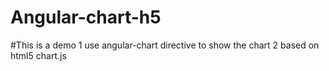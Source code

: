 # Angular-chart-h5

#This is a demo
1 use angular-chart directive to show the chart
2 based on html5 chart.js
